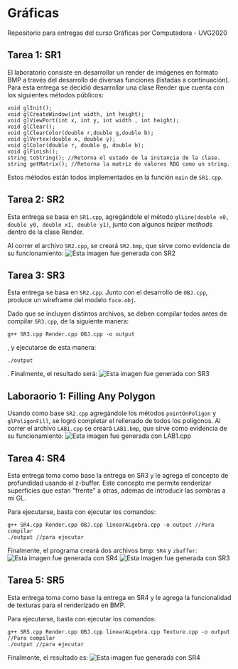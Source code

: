 # Gráficas
Repositorio para entregas del curso Gráficas por Computadora - UVG2020

## Tarea 1: SR1

El laboratorio consiste en desarrollar un render de imágenes en formato BMP a través del desarrollo de diversas funciones (listadas a continuación). Para esta entrega se decidió desarrollar una clase Render que cuenta con los siguientes métodos públicos:
```
void glInit();
void glCreateWindow(int width, int height);
void glViewPort(int x, int y, int width , int height);
void glClear();
void glClearColor(double r,double g,double b);
void glVertex(double x, double y);
void glColor(double r, double g, double b);
void glFinish();
string toString(); //Retorna el estado de la instancia de la clase.
string getMatrix(); //Retorna la matriz de valores RBG como un string.
```

Estos métodos están todos implementados en la función ```main``` de ```SR1.cpp```.

## Tarea 2: SR2

Esta entrega se basa en ```SR1.cpp```, agregándole el método ```glLine(double x0, double y0, double x1, double y1)```, junto con algunos _helper methods_ dentro de la clase Render. 

Al correr el archivo ```SR2.cpp```, se creará ```SR2.bmp```, que sirve como evidencia de su funcionamiento:
![Esta imagen fue generada con SR2](./SR2.bmp "SR2")

## Tarea 3: SR3

Esta entrega se basa en ```SR2.cpp```. Junto con el desarrollo de ```OBJ.cpp```, produce un wireframe del modelo ```face.obj```.

Dado que se incluyen distintos archivos, se deben compilar todos antes de compilar ```SR3.cpp```, de la siguiente manera:
```
g++ SR3.cpp Render.cpp OBJ.cpp -o output
```
, y ejecutarse de esta manera:
```
./output
```
. Finalmente, el resultado será:
![Esta imagen fue generada con SR3](./Render.bmp "Render")
## Laboraorio 1: Filling Any Polygon

Usando como base ```SR2.cpp``` agregándole los métodos ```pointOnPoligon``` y ```glPoligonFill```, se logró completar el rellenado de todos los polígonos. Al correr el archivo ```LAB1.cpp``` se creará ```LAB1.bmp```, que sirve como evidencia de su funcionamiento:
![Esta imagen fue generada con LAB1.cpp](./LAB1.bmp "LAB1")

## Tarea 4: SR4

Esta entrega toma como base la entrega en SR3 y le agrega el concepto de profundidad usando el z-buffer. Este concepto me permite renderizar superficies que estan "frente" a otras, ademas de introducir las sombras a mi GL.

Para ejecutarse, basta con ejecutar los comandos:
```
g++ SR4.cpp Render.cpp OBJ.cpp linearALgebra.cpp -o output //Para compilar
./output //para ejecutar
```

Finalmente, el programa creará dos archivos bmp: ```SR4``` y ```zbuffer```:
![Esta imagen fue generada con SR4](./SR4.bmp "SR4")
![Esta imagen fue generada con SR3](./zbuffer.bmp "Z - BUFFER")

## Tarea 5: SR5

Esta entrega toma como base la entrega en SR4 y le agrega la funcionalidad de texturas para el renderizado en BMP.

Para ejecutarse, basta con ejecutar los comandos:
```
g++ SR5.cpp Render.cpp OBJ.cpp linearALgebra.cpp Texture.cpp -o output //Para compilar
./output //para ejecutar
```

Finalmente, el resultado es:
![Esta imagen fue generada con SR4](./SR5Final.bmp "SR5")
